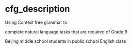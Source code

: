 # cfg_description



 Using Context free grammar to 

complete natural language tasks that are required of Grade 8

Beijing middle school students in public school English class

 
